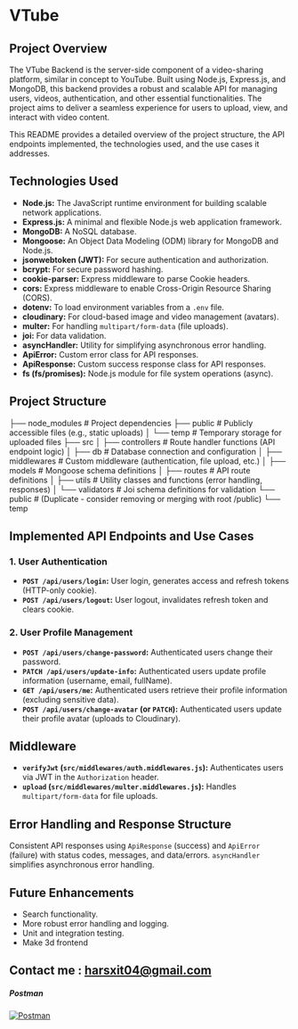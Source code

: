 # VTube

## Project Overview

The VTube Backend is the server-side component of a video-sharing platform,
similar in concept to YouTube. Built using Node.js, Express.js, and MongoDB,
this backend provides a robust and scalable API for managing users, videos,
authentication, and other essential functionalities. The project aims to deliver
a seamless experience for users to upload, view, and interact with video
content.

This README provides a detailed overview of the project structure, the API
endpoints implemented, the technologies used, and the use cases it addresses.

## Technologies Used

- **Node.js:** The JavaScript runtime environment for building scalable network
  applications.
- **Express.js:** A minimal and flexible Node.js web application framework.
- **MongoDB:** A NoSQL database.
- **Mongoose:** An Object Data Modeling (ODM) library for MongoDB and Node.js.
- **jsonwebtoken (JWT):** For secure authentication and authorization.
- **bcrypt:** For secure password hashing.
- **cookie-parser:** Express middleware to parse Cookie headers.
- **cors:** Express middleware to enable Cross-Origin Resource Sharing (CORS).
- **dotenv:** To load environment variables from a `.env` file.
- **cloudinary:** For cloud-based image and video management (avatars).
- **multer:** For handling `multipart/form-data` (file uploads).
- **joi:** For data validation.
- **asyncHandler:** Utility for simplifying asynchronous error handling.
- **ApiError:** Custom error class for API responses.
- **ApiResponse:** Custom success response class for API responses.
- **fs (fs/promises):** Node.js module for file system operations (async).

## Project Structure

├── node_modules # Project dependencies ├── public # Publicly accessible files
(e.g., static uploads) │ └── temp # Temporary storage for uploaded files ├── src
│ ├── controllers # Route handler functions (API endpoint logic) │ ├── db #
Database connection and configuration │ ├── middlewares # Custom middleware
(authentication, file upload, etc.) │ ├── models # Mongoose schema definitions │
├── routes # API route definitions │ ├── utils # Utility classes and functions
(error handling, responses) │ └── validators # Joi schema definitions for
validation └── public # (Duplicate - consider removing or merging with root
/public) └── temp

## Implemented API Endpoints and Use Cases

### 1. User Authentication

- **`POST /api/users/login`:** User login, generates access and refresh tokens
  (HTTP-only cookie).
- **`POST /api/users/logout`:** User logout, invalidates refresh token and
  clears cookie.

### 2. User Profile Management

- **`POST /api/users/change-password`:** Authenticated users change their
  password.
- **`PATCH /api/users/update-info`:** Authenticated users update profile
  information (username, email, fullName).
- **`GET /api/users/me`:** Authenticated users retrieve their profile
  information (excluding sensitive data).
- **`POST /api/users/change-avatar` (or `PATCH`):** Authenticated users update
  their profile avatar (uploads to Cloudinary).

## Middleware

- **`verifyJwt` (`src/middlewares/auth.middlewares.js`):** Authenticates users
  via JWT in the `Authorization` header.
- **`upload` (`src/middlewares/multer.middlewares.js`):** Handles
  `multipart/form-data` for file uploads.

## Error Handling and Response Structure

Consistent API responses using `ApiResponse` (success) and `ApiError` (failure)
with status codes, messages, and data/errors. `asyncHandler` simplifies
asynchronous error handling.

## Future Enhancements

- Search functionality.
- More robust error handling and logging.
- Unit and integration testing.
- Make 3d frontend

## Contact me : harsxit04@gmail.com

##### Postman

<p align="left">
  <a href="https://postman.co/workspace/My-Workspace~6a352d83-98eb-4fd1-8aa4-5201a911b9e0/collection/44616569-59d76e1c-7497-4cd9-86a4-b3c9835be3a0?action=share&creator=44616569" target="_blank" rel="noopener noreferrer">
    <img src="https://img.shields.io/badge/-Postman-orange?style=flat-square&logo=postman&logoColor=white" alt="Postman" />
  </a>
</p>
